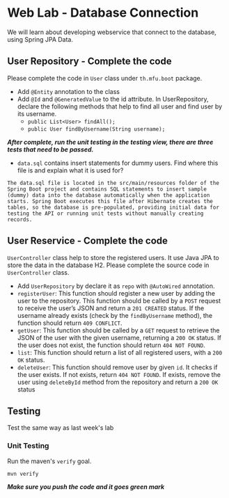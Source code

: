 # Web Lab - Database Connection

We will learn about developing webservice that connect to the database, using Spring JPA Data.

## User Repository - Complete the code
Please complete the code in `User` class under `th.mfu.boot` package.
- Add `@Entity` annotation to the class
- Add `@Id` and `@GeneratedValue` to the id attribute.
In UserRepository, declare the following methods that help to find all user and find user by its username.
    - `public List<User> findAll();`
    - `public User findByUsername(String username);`

***After complete, run the unit testing in the testing view, there are three tests that need to be passed.***

- `data.sql` contains insert statements for dummy users. Find where this file is and explain what it is used for? 

```
The data.sql file is located in the src/main/resources folder of the Spring Boot project and contains SQL statements to insert sample (dummy) data into the database automatically when the application starts. Spring Boot executes this file after Hibernate creates the tables, so the database is pre-populated, providing initial data for testing the API or running unit tests without manually creating records.
```

## User Reservice - Complete the code

 `UserController` class help to store the registered users. It use Java JPA to store the data in the database H2.  Please complete the source code in `UserController` class.

* Add `UserRepository` by declare it as `repo` with `@AutoWired` annotation.
* `registerUser`: This function should register a new user by adding the user to the repository. This function should be called by a `POST` request to receive the user’s JSON and return a `201 CREATED` status. If the username already exists (check by the `findByUsername` method), the function should return `409 CONFLICT`.
* `getUser`: This function should be called by a `GET` request to retrieve the JSON of the user with the given username, returning a `200 OK` status. If the user does not exist, the function should return `404 NOT FOUND`.
* `list`: This function should return a list of all registered users, with a `200 OK` status.
* `deleteUser`: This function should remove user by given `id`. It checks if the user exists. If not exists, return `404 NOT FOUND`. If exists, remove the user using `deleteById` method from the repository and return  a `200 OK` status



## Testing
Test the same way as last week's lab
### Unit Testing
Run the maven's `verify` goal.
```
mvn verify
```

***Make sure you push the code and it goes green mark***
